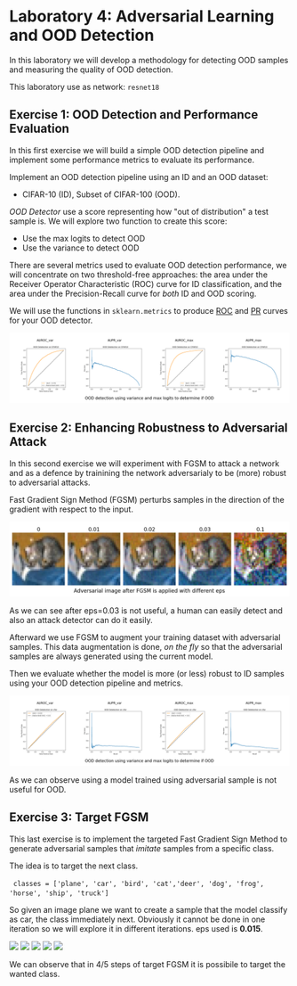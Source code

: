 # Laboratory 4: Adversarial Learning and OOD Detection


In this laboratory we will develop a methodology for detecting OOD samples and measuring the quality of OOD detection.

This laboratory use as network: `resnet18`

## Exercise 1: OOD Detection and Performance Evaluation
In this first exercise we will build a simple OOD detection pipeline and implement some performance metrics to evaluate its performance.

Implement an OOD detection pipeline using an ID and an OOD dataset:

+ CIFAR-10 (ID), Subset of CIFAR-100 (OOD). 

*OOD Detector* use a score representing how "out of distribution" a test sample is. We will explore two function to create this score:
- Use the max logits to detect OOD
- Use the variance to detect OOD

There are several metrics used to evaluate OOD detection performance, we will concentrate on two threshold-free approaches: the area under the Receiver Operator Characteristic (ROC) curve for ID classification, and the area under the Precision-Recall curve for *both* ID and OOD scoring. 

We will use the functions in `sklearn.metrics` to produce [ROC](https://scikit-learn.org/stable/modules/generated/sklearn.metrics.RocCurveDisplay.html) and [PR](https://scikit-learn.org/stable/modules/generated/sklearn.metrics.PrecisionRecallDisplay.html) curves for your OOD detector. 

![](img/all_img_2.png)

## Exercise 2: Enhancing Robustness to Adversarial Attack

In this second exercise we will experiment with FGSM to attack a network and as a defence by trainining the network adversarialy to be (more) robust to adversarial attacks. 


Fast Gradient Sign Method (FGSM) perturbs samples in the direction of the gradient with respect to the input.

![](img/all_img.png)

As we can see after eps=0.03 is not useful, a human can easily detect and also an attack detector can do it easily.  

Afterward we use FGSM to augment your training dataset with adversarial samples. This data augmentation is done, *on the fly* so that the adversarial samples are always generated using the current model.

Then we evaluate whether the model is more (or less) robust to ID samples using your OOD detection pipeline and metrics.

![](img/all_img_3.png)

As we can observe using a model trained using adversarial sample is not useful for OOD.

## Exercise 3: Target FGSM 

This last exercise is to implement the targeted Fast Gradient Sign Method to generate adversarial samples that *imitate* samples from a specific class.

The idea is to target the next class.

``` classes = ['plane', 'car', 'bird', 'cat','deer', 'dog', 'frog', 'horse', 'ship', 'truck']```

So given an image plane we want to create a sample that the model classify as car, the class immediately next. Obviously it cannot be done in one iteration so we will explore it in different iterations. eps used is **0.015**. 


![](img/all_img_5_1.png)
![](img/all_img_5_2.png)
![](img/all_img_5_3.png)
![](img/all_img_5_4.png)
![](img/all_img_5_5.png)

We can observe that in 4/5 steps of target FGSM it is possibile to target the wanted class.



